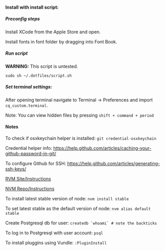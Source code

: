 #### Install with install script:

##### Preconfig steps

Install XCode from the Apple Store and open.

Install fonts in font folder by dragging into Font Book.

##### Run script

**WARNING:** This script is untested.

`sudo sh ~/.dotfiles/script.sh`

##### Set terminal settings:

After opening terminal navigate to Terminal -> Preferences and import `cq_custom.terminal`.

Note: You can view hidden files by pressing `shift + command + period`

#### Notes

To check if osxkeychain helper is installed: `git credential-osxkeychain`

Credential helper info: <https://help.github.com/articles/caching-your-github-password-in-git/>

To configure Github for SSH: <https://help.github.com/articles/generating-ssh-keys/>

[RVM Site/Instructions](https://rvm.io/)

[NVM Repo/Instructions](https://github.com/creationix/nvm)

To install latest stable version of node: `nvm install stable`

To set latest stable as the default version of node: `nvm alias default stable`

Create Postgresql db for user: ``createdb `whoami` # note the backticks``

To log in to Postgresql with user account: `psql`

To install pluggins using Vundle: `:PluginInstall`

